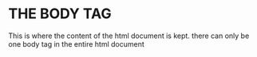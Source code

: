 # THE BODY TAG #
This is where the content of the html document is kept. there can only be one body tag in the entire html document